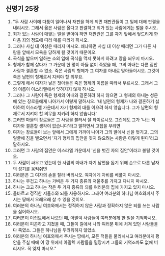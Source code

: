 ## 신명기 25장

1. "두 사람 사이에 다툼이 일어나서 재판을 하게 되면 재판관들이 그 일에 대해 판결을 내리시오. 그래서 옳은 사람은 옳다고 판결하고 죄가 있는 사람에게는 벌을 주시오.
2. 죄가 있는 사람이 매맞는 벌을 받아야 하면 재판관은 그를 자기 앞에서 엎드리게 한 다음 죄의 정도에 따라 매를 때리게 하시오.
3. 그러나 사십 대 이상은 때리지 마시오. 왜냐하면 사십 대 이상 때리면 그가 다른 사람들 앞에서 모욕을 당하게 될 것이기 때문이오.
4. 곡식을 밟으며 일하는 소의 입에 곡식을 먹지 못하게 하려고 망을 씌우지 마시오.
5. 형제가 함께 살다가 그 가운데 한 명이 아들 없이 죽었을 때, 그의 아내는 다른 집안 사람과 결혼할 수 없소. 죽은 사람의 형제가 그 여자를 아내로 맞아들이시오. 그것이 죽은 남편의 형제로서 지켜야 할 의무요.
6. 그렇게 해서 여자가 낳은 첫아들은 죽은 형제의 이름을 따라서 부르시오. 그래서 그의 이름이 이스라엘에서 잊혀지지 않게 하시오.
7. 그러나 그 사람이 죽은 형제의 아내와 결혼하려 하지 않으면 그 형제의 아내는 성문에 있는 장로들에게 나아가서 이렇게 말하시오. '내 남편의 형제가 나와 결혼하기 싫어하여 이스라엘 가운데서 자기 형제의 대를 이으려 하지 않습니다. 그가 남편의 형제로서 지켜야 할 의무를 지키려 하지 않습니다.'
8. 그러면 마을의 장로들은 그 사람을 불러서 잘 타이르시오. 그런데도 그가 '나는 저 여자와 결혼할 생각이 없습니다'라고 말하면서 고집을 부리면
9. 여자는 장로들이 보는 앞에서 그에게 가까이 나아가 그의 발에서 신을 벗기고, 그의 얼굴에 침을 뱉으면서 '자기 형제의 집안을 잇지 않으려는 사람은 이렇게 된다'라고 말하시오.
10. 그러면 그 사람의 집안은 이스라엘 가운데서 '신을 벗긴 자의 집안'이라고 불릴 것이오.
11. 두 사람이 싸우고 있는데 한 사람의 아내가 자기 남편을 돕기 위해 손으로 다른 남자의 성기를 움켜쥐면
12. 여러분은 그 여자의 손을 잘라 버리시오. 여자에게 자비를 베풀지 마시오.
13. 하나는 무겁고 하나는 가벼운 두 가지 종류의 저울추를 가지고 다니지 마시오.
14. 하나는 크고 하나는 작은 두 가지 종류의 되를 여러분의 집에 가지고 있지 마시오.
15. 올바르고 정직한 저울추와 되를 사용하시오. 그래야 여러분의 하나님 여호와께서 주시는 땅에서 오래오래 살 수 있을 것이오.
16. 여러분의 하나님 여호와께서는 정직하지 않은 사람과 정확하지 않은 되를 쓰는 사람을 싫어하시오.
17. 여러분이 이집트에서 나오던 때, 아말렉 사람들이 여러분에게 한 일을 기억하시오.
18. 여러분이 피곤하고 지쳤을 때, 그들이 길에서 나와 여러분 뒤에 처져 있던 사람들을 다 죽였소. 그들은 하나님을 두려워하지 않았소.
19. 여러분의 하나님 여호와께서 주시는 땅에서, 모든 적들을 물리치시고 여러분에게 평안을 주실 때에 이 땅 위에서 아말렉 사람들을 멸망시켜 그들의 기억조차도 없애 버리시오. 꼭 잊지 마시오."